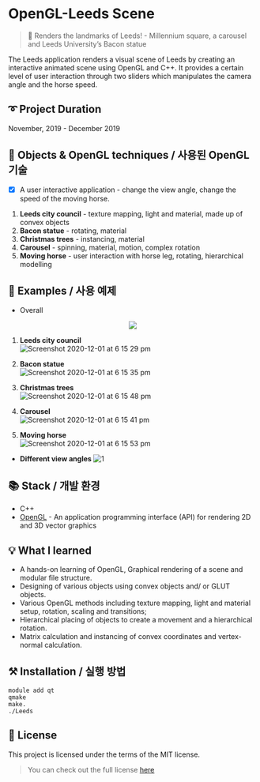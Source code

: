 # OpenGL-Leeds Scene
> 🏰 Renders the landmarks of Leeds! - Millennium square, a carousel and Leeds University’s Bacon statue

The Leeds application renders a visual scene of Leeds by creating an interactive animated scene using OpenGL and C++. It provides a certain level of user interaction through two sliders which manipulates the camera angle and the horse speed.


## ➰ Project Duration
November, 2019 - December 2019



## 🎨 Objects & OpenGL techniques / 사용된 OpenGL 기술
- [x] A user interactive application - change the view angle, change the speed of the moving horse.
1. **Leeds city council** - texture mapping, light and material, made up of convex objects
2. **Bacon statue** - rotating, material
3. **Christmas trees** - instancing, material
4. **Carousel** - spinning, material, motion, complex rotation
5. **Moving horse** - user interaction with horse leg, rotating, hierarchical modelling




## 🐾 Examples / 사용 예제
- Overall
<p align="center">
  <img src="https://user-images.githubusercontent.com/33334078/100721385-9b005000-3402-11eb-823c-74ceb0afdce4.png" style=width:"70%" height:"70%"/>
</p>


1. **Leeds city council**  
![Screenshot 2020-12-01 at 6 15 29 pm](https://user-images.githubusercontent.com/33334078/100721475-b79c8800-3402-11eb-95c0-11fd7fe02863.png)

2. **Bacon statue**   
![Screenshot 2020-12-01 at 6 15 35 pm](https://user-images.githubusercontent.com/33334078/100721511-c2efb380-3402-11eb-964a-04474cff2438.png)

3. **Christmas trees**   
![Screenshot 2020-12-01 at 6 15 48 pm](https://user-images.githubusercontent.com/33334078/100721544-cdaa4880-3402-11eb-8ddf-b864876d6f7a.png)

4. **Carousel**  
![Screenshot 2020-12-01 at 6 15 41 pm](https://user-images.githubusercontent.com/33334078/100721570-d4d15680-3402-11eb-84ea-cab50f242635.png)

5. **Moving horse**   
![Screenshot 2020-12-01 at 6 15 53 pm](https://user-images.githubusercontent.com/33334078/100721592-dc90fb00-3402-11eb-862f-1c5bc0468d98.png)

- **Different view angles**
![1](https://user-images.githubusercontent.com/33334078/100721786-22e65a00-3403-11eb-99b3-57dc018067d5.png)







## 📚 Stack / 개발 환경
- C++
- [OpenGL](www.opengl.org) - An application programming interface (API) for rendering 2D and 3D vector graphics



## 💡 What I learned
- A hands-on learning of OpenGL, Graphical rendering of a scene and modular file structure.
- Designing of various objects using convex objects and/ or GLUT objects.
- Various OpenGL methods including texture mapping, light and material setup, rotation, scaling and transitions;
- Hierarchical placing of objects to create a movement and a hierarchical rotation.
- Matrix calculation and instancing of convex coordinates and vertex-normal calculation.



## ⚒ Installation / 실행 방법
```
module add qt  
qmake  
make.
./Leeds  
```



## 📜 License
This project is licensed under the terms of the MIT license.
> You can check out the full license [here](#https://opensource.org/licenses/mit-license.php)
